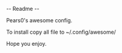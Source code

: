-- Readme --

Pears0's awesome config.

To install copy all file to ~/.config/awesome/

Hope you enjoy.
